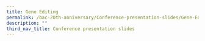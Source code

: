```yaml
---
title: Gene Editing
permalink: /bac-20th-anniversary/Conference-presentation-slides/Gene-Editing
description: ""
third_nav_title: Conference presentation slides
---
```

